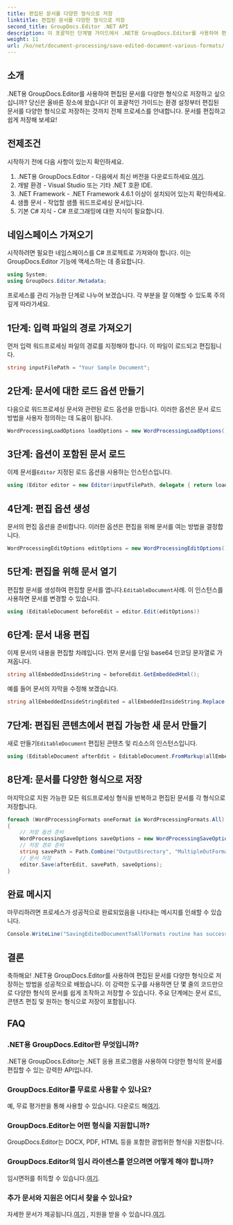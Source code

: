```yaml
---
title: 편집된 문서를 다양한 형식으로 저장
linktitle: 편집된 문서를 다양한 형식으로 저장
second_title: GroupDocs.Editor .NET API
description: 이 포괄적인 단계별 가이드에서 .NET용 GroupDocs.Editor를 사용하여 편집된 문서를 다양한 형식으로 저장하는 방법을 알아보세요.
weight: 11
url: /ko/net/document-processing/save-edited-document-various-formats/
---
```

## 소개
.NET용 GroupDocs.Editor를 사용하여 편집된 문서를 다양한 형식으로 저장하고 싶으십니까? 당신은 올바른 장소에 왔습니다! 이 포괄적인 가이드는 환경 설정부터 편집된 문서를 다양한 형식으로 저장하는 것까지 전체 프로세스를 안내합니다. 문서를 편집하고 쉽게 저장해 보세요!
## 전제조건
시작하기 전에 다음 사항이 있는지 확인하세요.
1.  .NET용 GroupDocs.Editor - 다음에서 최신 버전을 다운로드하세요.[여기](https://releases.groupdocs.com/editor/net/).
2. 개발 환경 - Visual Studio 또는 기타 .NET 호환 IDE.
3. .NET Framework - .NET Framework 4.6.1 이상이 설치되어 있는지 확인하세요.
4. 샘플 문서 - 작업할 샘플 워드프로세싱 문서입니다.
5. 기본 C# 지식 - C# 프로그래밍에 대한 지식이 필요합니다.
## 네임스페이스 가져오기
시작하려면 필요한 네임스페이스를 C# 프로젝트로 가져와야 합니다. 이는 GroupDocs.Editor 기능에 액세스하는 데 중요합니다.
```csharp
using System;
using GroupDocs.Editor.Metadata;
```
프로세스를 관리 가능한 단계로 나누어 보겠습니다. 각 부분을 잘 이해할 수 있도록 주의 깊게 따라가세요.
## 1단계: 입력 파일의 경로 가져오기
먼저 입력 워드프로세싱 파일의 경로를 지정해야 합니다. 이 파일이 로드되고 편집됩니다.
```csharp
string inputFilePath = "Your Sample Document";
```
## 2단계: 문서에 대한 로드 옵션 만들기
다음으로 워드프로세싱 문서와 관련된 로드 옵션을 만듭니다. 이러한 옵션은 문서 로드 방법을 사용자 정의하는 데 도움이 됩니다.
```csharp
WordProcessingLoadOptions loadOptions = new WordProcessingLoadOptions();
```
## 3단계: 옵션이 포함된 문서 로드
 이제 문서를`Editor` 지정된 로드 옵션을 사용하는 인스턴스입니다.
```csharp
using (Editor editor = new Editor(inputFilePath, delegate { return loadOptions; }))
```
## 4단계: 편집 옵션 생성
문서의 편집 옵션을 준비합니다. 이러한 옵션은 편집을 위해 문서를 여는 방법을 결정합니다.
```csharp
WordProcessingEditOptions editOptions = new WordProcessingEditOptions();
```
## 5단계: 편집을 위해 문서 열기
 편집할 문서를 생성하여 편집할 문서를 엽니다.`EditableDocument`사례. 이 인스턴스를 사용하면 문서를 변경할 수 있습니다.
```csharp
using (EditableDocument beforeEdit = editor.Edit(editOptions))
```
## 6단계: 문서 내용 편집
이제 문서의 내용을 편집할 차례입니다. 먼저 문서를 단일 base64 인코딩 문자열로 가져옵니다.
```csharp
string allEmbeddedInsideString = beforeEdit.GetEmbeddedHtml();
```
예를 들어 문서의 자막을 수정해 보겠습니다.
```csharp
string allEmbeddedInsideStringEdited = allEmbeddedInsideString.Replace("Subtitle", "Edited subtitle");
```
## 7단계: 편집된 콘텐츠에서 편집 가능한 새 문서 만들기
 새로 만들기`EditableDocument` 편집된 콘텐츠 및 리소스의 인스턴스입니다.
```csharp
using (EditableDocument afterEdit = EditableDocument.FromMarkup(allEmbeddedInsideStringEdited, null))
```
## 8단계: 문서를 다양한 형식으로 저장
마지막으로 지원 가능한 모든 워드프로세싱 형식을 반복하고 편집된 문서를 각 형식으로 저장합니다.
```csharp
foreach (WordProcessingFormats oneFormat in WordProcessingFormats.All)
{
    // 저장 옵션 준비
    WordProcessingSaveOptions saveOptions = new WordProcessingSaveOptions(oneFormat);
    // 저장 경로 준비
    string savePath = Path.Combine("OutputDirectory", "MultipleOutFormats." + saveOptions.OutputFormat.Extension);
    // 문서 저장
    editor.Save(afterEdit, savePath, saveOptions);
}
```
## 완료 메시지
마무리하려면 프로세스가 성공적으로 완료되었음을 나타내는 메시지를 인쇄할 수 있습니다.
```csharp
Console.WriteLine("SavingEditedDocumentToAllFormats routine has successfully finished");
```
## 결론
축하해요! .NET용 GroupDocs.Editor를 사용하여 편집된 문서를 다양한 형식으로 저장하는 방법을 성공적으로 배웠습니다. 이 강력한 도구를 사용하면 단 몇 줄의 코드만으로 다양한 형식의 문서를 쉽게 조작하고 저장할 수 있습니다. 주요 단계에는 문서 로드, 콘텐츠 편집 및 원하는 형식으로 저장이 포함됩니다.
## FAQ
### .NET용 GroupDocs.Editor란 무엇입니까?
.NET용 GroupDocs.Editor는 .NET 응용 프로그램을 사용하여 다양한 형식의 문서를 편집할 수 있는 강력한 API입니다.
### GroupDocs.Editor를 무료로 사용할 수 있나요?
 예, 무료 평가판을 통해 사용할 수 있습니다. 다운로드 해[여기](https://releases.groupdocs.com/).
### GroupDocs.Editor는 어떤 형식을 지원합니까?
GroupDocs.Editor는 DOCX, PDF, HTML 등을 포함한 광범위한 형식을 지원합니다.
### GroupDocs.Editor의 임시 라이센스를 얻으려면 어떻게 해야 합니까?
 임시면허를 취득할 수 있습니다.[여기](https://purchase.groupdocs.com/temporary-license/).
### 추가 문서와 지원은 어디서 찾을 수 있나요?
 자세한 문서가 제공됩니다.[여기](https://tutorials.groupdocs.com/editor/net/) , 지원을 받을 수 있습니다.[여기](https://forum.groupdocs.com/c/editor/20).